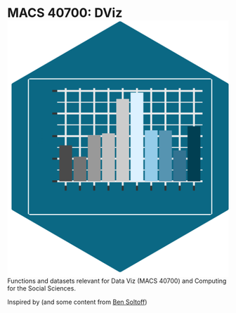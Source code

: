 # MACS 40700: DViz <img src="img/logo.png" align="right" />

Functions and datasets relevant for Data Viz (MACS 40700) and Computing for the Social Sciences.

Inspired by (and some content from [Ben Soltoff](https://github.com/cis-ds/rcis))
